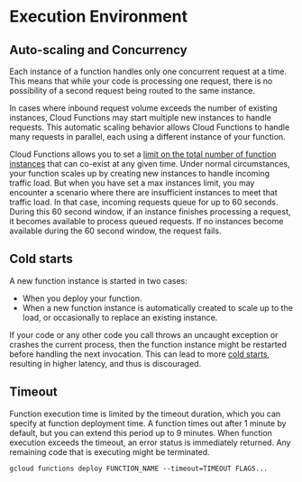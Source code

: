 # Execution Environment

## Auto-scaling and Concurrency

Each instance of a function handles only one concurrent request at a time. This means that while your code is processing one request, there is no possibility of a second request being routed to the same instance.

In cases where inbound request volume exceeds the number of existing instances, Cloud Functions may start multiple new instances to handle requests. This automatic scaling behavior allows Cloud Functions to handle many requests in parallel, each using a different instance of your function.

Cloud Functions allows you to set a [limit on the total number of function instances](https://cloud.google.com/functions/docs/max-instances) that can co-exist at any given time. Under normal circumstances, your function scales up by creating new instances to handle incoming traffic load. But when you have set a max instances limit, you may encounter a scenario where there are insufficient instances to meet that traffic load. In that case, incoming requests queue for up to 60 seconds. During this 60 second window, if an instance finishes processing a request, it becomes available to process queued requests. If no instances become available during the 60 second window, the request fails.

## Cold starts

A new function instance is started in two cases:

* When you deploy your function.
* When a new function instance is automatically created to scale up to the load, or occasionally to replace an existing instance.

 If your code or any other code you call throws an uncaught exception or crashes the current process, then the function instance might be restarted before handling the next invocation. This can lead to more [cold starts](https://cloud.google.com/functions/docs/concepts/exec#cold_starts), resulting in higher latency, and thus is discouraged.

## Timeout

Function execution time is limited by the timeout duration, which you can specify at function deployment time. A function times out after 1 minute by default, but you can extend this period up to 9 minutes. When function execution exceeds the timeout, an error status is immediately returned. Any remaining code that is executing might be terminated.

```text
gcloud functions deploy FUNCTION_NAME --timeout=TIMEOUT FLAGS...
```



